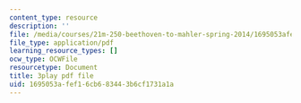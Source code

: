 ```yaml
---
content_type: resource
description: ''
file: /media/courses/21m-250-beethoven-to-mahler-spring-2014/1695053afef16cb683443b6cf1731a1a_97Hk_vH2qw0.pdf
file_type: application/pdf
learning_resource_types: []
ocw_type: OCWFile
resourcetype: Document
title: 3play pdf file
uid: 1695053a-fef1-6cb6-8344-3b6cf1731a1a
---
```

